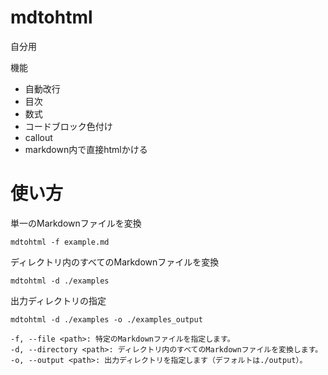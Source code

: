 # mdtohtml
自分用

機能

- 自動改行
- 目次
- 数式
- コードブロック色付け
- callout
- markdown内で直接htmlかける

# 使い方
単一のMarkdownファイルを変換

```
mdtohtml -f example.md
```
ディレクトリ内のすべてのMarkdownファイルを変換

```
mdtohtml -d ./examples
```
出力ディレクトリの指定

```
mdtohtml -d ./examples -o ./examples_output
```



```
-f, --file <path>: 特定のMarkdownファイルを指定します。
-d, --directory <path>: ディレクトリ内のすべてのMarkdownファイルを変換します。
-o, --output <path>: 出力ディレクトリを指定します（デフォルトは./output）。
```